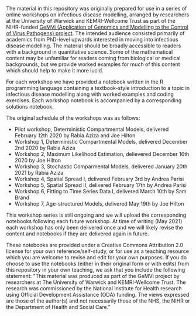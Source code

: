 The material in this repository was originally prepared for use in a series of online workshops on infectious disease modelling, arranged by researchers at the University of Warwick and KEMRI-Wellcome Trust as part of the NIHR-funded [GeMVi (Application of Genomics and Modelling to the Control of Virus Pathogens) project](https://gemvi.kemri-wellcome.org/). The intended audience consisted primarily of academics from PhD-level upwards interested in moving into infectious disease modelling. The material should be broadly accessible to readers with a background in quantitative science. Some of the mathematical content may be unfamiliar for readers coming from biological or medical backgrounds, but we provide worked examples for much of this content which should help to make it more lucid.

For each workshop we have provided a notebook written in the R programming language containing a textbook-style introduction to a topic in infectious disease modelling along with worked examples and coding exercises. Each workshop notebook is accompanied by a corresponding solutions notebook.

The original schedule of the workshops was as follows:

- Pilot workshop, Deterministic Compartmental Models, delivered February 12th 2020 by Rabia Aziza and Joe Hilton
- Workshop 1, Deterministic Compartmental Models, delivered December 2nd 2020 by Rabia Aziza
- Workshop 2, Maximum Likelihood Estimation, delievered December 16th 2020 by Joe Hilton
- Workshop 3, Stochastic Comparmental Models, delivered January 20th 2021 by Rabia Aziza
- Workshop 4, Spatial Spread I, delivered February 3rd by Andrea Parisi
- Workshop 5, Spatial Spread II, delivered February 17th by Andrea Parisi
- Workshop 6, Fitting to Time Series Data I, delivered March 10th by Sam Brand
- Workshop 7, Age-structured Models, delivered May 19th by Joe Hilton

This workshop series is still ongoing and we will upload the corresponding notebooks following each future workshop. At time of writing (May 2021) each workshop has only been delivered once and we will likely revise the content and notebooks if they are delivered again in future.

These notebooks are provided under a Creative Commons Attribution 2.0 license for your own reference/self-study, or for use as a teaching resource which you are welcome to revise and edit for your own purposes. If you do choose to use the notebooks (either in their original form or with edits) from this repository in your own teaching, we ask that you include the following statement:
"This material was produced as part of the GeMVi project by researchers at The University of Warwick and KEMRI-Wellcome Trust. The research was commissioned by the National Institute for Health research using Official Development Assistance (ODA) funding. The views expressed are those of the author(s) and not necessarily those of the NHS, the NIHR or the Department of Health and Social Care."
